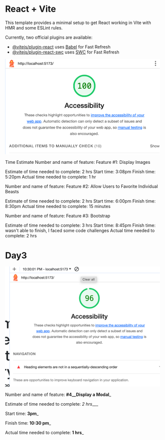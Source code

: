 # React + Vite

This template provides a minimal setup to get React working in Vite with HMR and some ESLint rules.

Currently, two official plugins are available:

- [@vitejs/plugin-react](https://github.com/vitejs/vite-plugin-react/blob/main/packages/plugin-react/README.md) uses [Babel](https://babeljs.io/) for Fast Refresh
- [@vitejs/plugin-react-swc](https://github.com/vitejs/vite-plugin-react-swc) uses [SWC](https://swc.rs/) for Fast Refresh

![lighthouse1](src/assets/lighthouse1.png)


Time Estimate
Number and name of feature: Feature #1: Display Images

Estimate of time needed to complete: 2 hrs
Start time: 3:08pm
Finish time: 5:20pm
Actual time needed to complete: 1 hr

Number and name of feature: Feature #2: Allow Users to Favorite Individual Beasts

Estimate of time needed to complete: 2 hrs
Start time: 6:00pm
Finish time: 8:30pm
Actual time needed to complete: 15 minutes

Number and name of feature: Feature #3: Bootstrap

Estimate of time needed to complete: 3 hrs
Start time: 8:45pm
Finish time: wasn't able to finish, I faced some code challenges
Actual time needed to complete: 2 hrs

# Day3

![lighthouse3](src/assets/lighthouse3.png)

Number and name of feature: __#4__Display a Modal___

Estimate of time needed to complete: _2 hrs____

Start time: __3pm___

Finish time: __10:30 pm___

Actual time needed to complete: __1 hrs___